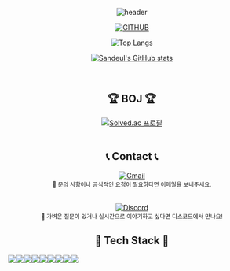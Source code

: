 <div align="center">

![header](https://capsule-render.vercel.app/api?type=venom&color=timeGradient&height=300&section=header&text=DEV%20SANDEUL%20😋&fontSize=56&animation=fadeIn&desc=As%20a%20frontend%20developer%20with%20a%20design%20background,%20I%20love%20taking%20on%20new%20challenges.%20🚀✨&descAlignY=85&fontColor=dddddd&descSize=12)

[![GITHUB](https://hits.seeyoufarm.com/api/count/incr/badge.svg?url=https%3A%2F%2Fgithub.com%2Fsandeulju0&count_bg=%23F29494&title_bg=%232F2E2E&icon=github.svg&icon_color=%23FFFFFF&title=GITHUB&edge_flat=false)](https://github.com/sandeulju)

[![Top Langs](https://github-readme-stats.vercel.app/api/top-langs/?username=sandeulju&layout=donut)](https://github.com/sandeulju/github-readme-stats)

[![Sandeul's GitHub stats](https://github-readme-stats.vercel.app/api?username=sandeulju&include_all_commits=true&theme=nord&hide_border=true&count_private=true)](https://github.com/sandeulju/github-readme-stats)

<br/>

<!--
## 💻 DEV's log 💻
<div style="display:flex; flex-direction:row;">
    <a href="https://sangumi.tistory.com/">
        <img src="https://img.shields.io/badge/Tistory-000000?style=for-the-badge&logo=Tistory&logoColor=white"> 
    </a>

<!--
[![Tistory's Badge](https://github-readme-tistory-card.vercel.app/api/badge?name=sangumi)](https://sangumi.tistory.com/)
[![Tistory's Card](https://github-readme-tistory-card.vercel.app/api?name=sangumi&theme=santorini)](https://sangumi.tistory.com/)
-->
<!--
[![SanDeul's Tistory](https://github-readme-tistory-card.vercel.app/api?name=sangumi&postId=default)](https://sangumi.tistory.com/)
</div>
<br/>
-->

## 🏆 BOJ 🏆
[![Solved.ac
프로필](http://mazassumnida.wtf/api/v2/generate_badge?boj=tksemf1706)](https://solved.ac/tksemf1706)
<br/>
<br/>

## 📞 Contact 📞
[![Gmail](https://img.shields.io/badge/Gmail-D14836?style=for-the-badge&logo=gmail&logoColor=white)](mailto:tksemf7410@gmail.com)  
<sub>📩 문의 사항이나 공식적인 요청이 필요하다면 이메일을 보내주세요.</sub>
<br/>
<br/>

[![Discord](https://img.shields.io/badge/Discord-5865F2?style=for-the-badge&logo=discord&logoColor=white)](https://discord.gg/eUqa7Z9wR2)  
<sub>💬 가벼운 질문이 있거나 실시간으로 이야기하고 싶다면 디스코드에서 만나요!</sub>
<br/>
    
## 🔨 Tech Stack 🔨
<div style="display:flex; flex-direction:row;">
    <img src="https://img.shields.io/badge/Next-black?style=for-the-badge&logo=next.js&logoColor=white" />
    <img src="https://img.shields.io/badge/react-%2320232a.svg?style=for-the-badge&logo=react&logoColor=%2361DAFB" />
    <img src="https://img.shields.io/badge/vuejs-%2335495e.svg?style=for-the-badge&logo=vuedotjs&logoColor=%234FC08D" />
    <img src="https://img.shields.io/badge/typescript-%23007ACC.svg?style=for-the-badge&logo=typescript&logoColor=white" />
    <br/>
    <img src="https://img.shields.io/badge/tailwindcss-%2338B2AC.svg?style=for-the-badge&logo=tailwind-css&logoColor=white" />
    <img src="https://img.shields.io/badge/SASS-hotpink.svg?style=for-the-badge&logo=SASS&logoColor=white" />
    <img src="https://img.shields.io/badge/styled--components-DB7093?style=for-the-badge&logo=styled-components&logoColor=white" />
    <img src="https://img.shields.io/badge/bootstrap-%238511FA.svg?style=for-the-badge&logo=bootstrap&logoColor=white" />
    <img src="https://img.shields.io/badge/bulma-00D0B1?style=for-the-badge&logo=bulma&logoColor=white" />
    <!-- <br/>
    <img src="https://img.shields.io/badge/-React%20Query-FF4154?style=for-the-badge&logo=react%20query&logoColor=white" />
    <img src="https://img.shields.io/badge/React%20Hook%20Form-%23EC5990.svg?style=for-the-badge&logo=reacthookform&logoColor=white" /> -->
</div><br>
</div>

<!--
<p>참고</p>
<a href="https://github.com/Ileriayo/markdown-badges" alt="뱃지" />
-->

